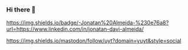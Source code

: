 ### Hi there 👋

https://img.shields.io/badge/-Jonatan%20Almeida-%230e76a8?url=https://www.linkedin.com/in/jonatan-davi-almeida/

https://img.shields.io/mastodon/follow/uyt?domain=yuyt&style=social

<!--
**jonatandavi/jonatandavi** is a ✨ _special_ ✨ repository because its `README.md` (this file) appears on your GitHub profile.

Here are some ideas to get you started:

- 🔭 I’m currently working on ...
- 🌱 I’m currently learning ...
- 👯 I’m looking to collaborate on ...
- 🤔 I’m looking for help with ...
- 💬 Ask me about ...
- 📫 How to reach me: ...
- 😄 Pronouns: ...
- ⚡ Fun fact: ...
-->
